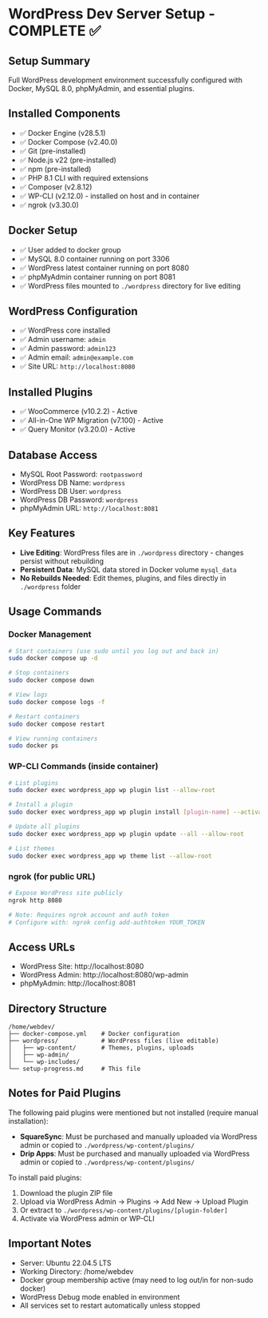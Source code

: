 # WordPress Dev Server Setup - COMPLETE ✅

## Setup Summary
Full WordPress development environment successfully configured with Docker, MySQL 8.0, phpMyAdmin, and essential plugins.

## Installed Components
- ✅ Docker Engine (v28.5.1)
- ✅ Docker Compose (v2.40.0)
- ✅ Git (pre-installed)
- ✅ Node.js v22 (pre-installed)
- ✅ npm (pre-installed)
- ✅ PHP 8.1 CLI with required extensions
- ✅ Composer (v2.8.12)
- ✅ WP-CLI (v2.12.0) - installed on host and in container
- ✅ ngrok (v3.30.0)

## Docker Setup
- ✅ User added to docker group
- ✅ MySQL 8.0 container running on port 3306
- ✅ WordPress latest container running on port 8080
- ✅ phpMyAdmin container running on port 8081
- ✅ WordPress files mounted to `./wordpress` directory for live editing

## WordPress Configuration
- ✅ WordPress core installed
- ✅ Admin username: `admin`
- ✅ Admin password: `admin123`
- ✅ Admin email: `admin@example.com`
- ✅ Site URL: `http://localhost:8080`

## Installed Plugins
- ✅ WooCommerce (v10.2.2) - Active
- ✅ All-in-One WP Migration (v7.100) - Active
- ✅ Query Monitor (v3.20.0) - Active

## Database Access
- MySQL Root Password: `rootpassword`
- WordPress DB Name: `wordpress`
- WordPress DB User: `wordpress`
- WordPress DB Password: `wordpress`
- phpMyAdmin URL: `http://localhost:8081`

## Key Features
- **Live Editing**: WordPress files are in `./wordpress` directory - changes persist without rebuilding
- **Persistent Data**: MySQL data stored in Docker volume `mysql_data`
- **No Rebuilds Needed**: Edit themes, plugins, and files directly in `./wordpress` folder

## Usage Commands

### Docker Management
```bash
# Start containers (use sudo until you log out and back in)
sudo docker compose up -d

# Stop containers
sudo docker compose down

# View logs
sudo docker compose logs -f

# Restart containers
sudo docker compose restart

# View running containers
sudo docker ps
```

### WP-CLI Commands (inside container)
```bash
# List plugins
sudo docker exec wordpress_app wp plugin list --allow-root

# Install a plugin
sudo docker exec wordpress_app wp plugin install [plugin-name] --activate --allow-root

# Update all plugins
sudo docker exec wordpress_app wp plugin update --all --allow-root

# List themes
sudo docker exec wordpress_app wp theme list --allow-root
```

### ngrok (for public URL)
```bash
# Expose WordPress site publicly
ngrok http 8080

# Note: Requires ngrok account and auth token
# Configure with: ngrok config add-authtoken YOUR_TOKEN
```

## Access URLs
- WordPress Site: http://localhost:8080
- WordPress Admin: http://localhost:8080/wp-admin
- phpMyAdmin: http://localhost:8081

## Directory Structure
```
/home/webdev/
├── docker-compose.yml    # Docker configuration
├── wordpress/            # WordPress files (live editable)
│   ├── wp-content/       # Themes, plugins, uploads
│   ├── wp-admin/
│   └── wp-includes/
└── setup-progress.md     # This file
```

## Notes for Paid Plugins
The following paid plugins were mentioned but not installed (require manual installation):
- **SquareSync**: Must be purchased and manually uploaded via WordPress admin or copied to `./wordpress/wp-content/plugins/`
- **Drip Apps**: Must be purchased and manually uploaded via WordPress admin or copied to `./wordpress/wp-content/plugins/`

To install paid plugins:
1. Download the plugin ZIP file
2. Upload via WordPress Admin → Plugins → Add New → Upload Plugin
3. Or extract to `./wordpress/wp-content/plugins/[plugin-folder]`
4. Activate via WordPress admin or WP-CLI

## Important Notes
- Server: Ubuntu 22.04.5 LTS
- Working Directory: /home/webdev
- Docker group membership active (may need to log out/in for non-sudo docker)
- WordPress Debug mode enabled in environment
- All services set to restart automatically unless stopped
